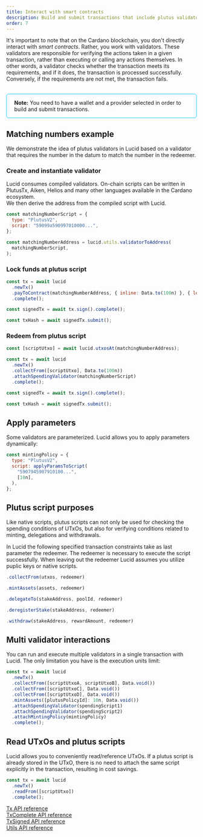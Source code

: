 ```yaml
---
title: Interact with smart contracts
description: Build and submit transactions that include plutus validators. 
order: 7
---
```


It's important to note that on the Cardano blockchain, you don't directly interact with *smart contracts*. Rather, you work with validators. These validators are responsible for verifying the actions taken in a given transaction, rather than executing or calling any actions themselves. In other words, a validator checks whether the transaction meets its requirements, and if it does, the transaction is processed successfully. Conversely, if the requirements are not met, the transaction fails.
<br>
<br>

<div style="padding: 14px 20px; border-radius: 6px; border: solid 1px deepskyblue">
<b>Note:</b> You need to have a wallet and a provider selected in order to build and submit transactions.
</div>

## Matching numbers example

We demonstrate the idea of plutus validators in Lucid based on a validator that requires the number in the datum to match the number in the redeemer.

### Create and instantiate validator

Lucid consumes compiled validators. On-chain scripts can be written in PlutusTx, Aiken, Helios and many other languages available in the Cardano ecosystem.\
We then derive the address from the compiled script with Lucid.

```js
const matchingNumberScript = {
  type: "PlutusV2",
  script: "59099a590997010000...",
};

const matchingNumberAddress = lucid.utils.validatorToAddress(
  matchingNumberScript,
);
```

### Lock funds at plutus script

```js
const tx = await lucid
  .newTx()
  .payToContract(matchingNumberAddress, { inline: Data.to(100n) }, { lovelace: 20000000n })
  .complete();

const signedTx = await tx.sign().complete();

const txHash = await signedTx.submit();
```

### Redeem from plutus script

```js
const [scriptUtxo] = await lucid.utxosAt(matchingNumberAddress);

const tx = await lucid
  .newTx()
  .collectFrom([scriptUtxo], Data.to(100n))
  .attachSpendingValidator(matchingNumberScript)
  .complete();

const signedTx = await tx.sign().complete();

const txHash = await signedTx.submit();
```

## Apply parameters

Some validators are parameterized. Lucid allows you to apply parameters dynamically:

```js
const mintingPolicy = {
  type: "PlutusV2",
  script: applyParamsToScript(
    "5907945907910100...",
    [10n],
  ),
};
```

## Plutus script purposes

Like native scripts, plutus scripts can not only be used for checking the spending conditions of UTxOs, but also for verifying conditions related to minting, delegations and withdrawals.

In Lucid the following specified transaction constraints take as last parameter the redeemer. The redeemer is necessary to execute the script successfully. When leaving out the redeemer Lucid assumes you utilize puplic keys or native scripts.

```js
.collectFrom(utxos, redeemer)

.mintAssets(assets, redeemer)

.delegateTo(stakeAddress, poolId, redeemer)

.deregisterStake(stakeAddress, redeemer)

.withdraw(stakeAddress, rewardAmount, redeemer)
```

## Multi validator interactions

You can run and execute multiple validators in a single transaction with Lucid. The only limitation you have is the execution units limit:

```js
const tx = await lucid
  .newTx()
  .collectFrom([scriptUtxoA, scriptUtxoB], Data.void())
  .collectFrom([scriptUtxoC], Data.void())
  .collectFrom([scriptUtxoD], Data.void())
  .mintAssets([plutusPolicyId]: 10n, Data.void())
  .attachSpendingValidator(spendingScript1)
  .attachSpendingValidator(spendingScript2)
  .attachMintingPolicy(mintingPolicy)
  .complete();
```

## Read UTxOs and plutus scripts

Lucid allows you to conveniently read/reference UTxOs. If a plutus script is already stored in the UTxO, there is no need to attach the same script explicitly in the transaction, resulting in cost savings.

```js
const tx = await lucid
  .newTx()
  .readFrom([scriptUtxo])
  .complete();
```

[Tx API reference](https://deno.land/x/lucid@0.10.1/mod.ts?s=Tx)\
[TxComplete API reference](https://deno.land/x/lucid@0.10.1/mod.ts?s=TxComplete)\
[TxSigned API reference](https://deno.land/x/lucid@0.10.1/mod.ts?s=TxSigned)\
[Utils API reference](https://deno.land/x/lucid@0.10.1/mod.ts?s=Utils)